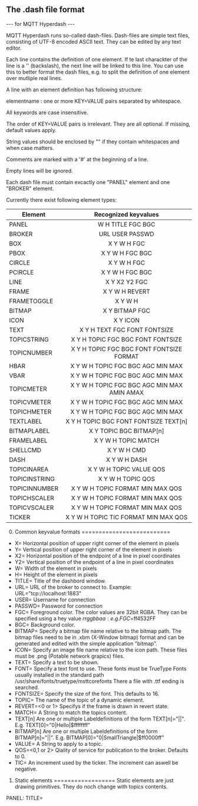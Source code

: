 ## The .dash file format

--- for MQTT Hyperdash ---


MQTT Hyperdash runs so-called dash-files. Dash-files are simple text files, 
consisting of UTF-8 encoded ASCII text. They can be edited by any text editor.  

Each line contains the definition of one element. If te last charackter of the
line is a '\' (backslash), the next line will be linked to this line. You can use 
this to better format the dash files, e.g. to split the definition of one 
element over mutliple real lines. 

A line with an element definition has following structure: 

elementname : one or more KEY=VALUE pairs separated by whitespace.

All keywords are case insensitive. 

The order of KEY=VALUE pairs is irrelevant. They are all optional. 
If missing, default values apply.

String values should be enclosed by "" if they contain whitespaces and when
case matters.

Comments are marked with a '#' at the beginning of a line.

Empty lines will be ignored. 

Each dash file must contain excactly one "PANEL" element and 
one "BROKER" element. 

Currently there exist following element types:


|Element       |   Recognized keyvalues                      |
|--------------|:-------------------------------------------:|
|PANEL         | W H TITLE FGC BGC                           |
|BROKER        | URL USER PASSWD                             |
|BOX           | X Y W H FGC                                 |
|PBOX          | X Y W H FGC BGC                             |
|CIRCLE        | X Y W H FGC                                 |
|PCIRCLE       | X Y W H FGC BGC                             |
|LINE          | X Y X2 Y2 FGC                               |
|FRAME         | X Y W H REVERT                              |
|FRAMETOGGLE   | X Y W H                                     |
|BITMAP        | X Y BITMAP FGC                              | 
|ICON          | X Y ICON                                    |
|TEXT          | X Y H TEXT FGC FONT FONTSIZE                |
|TOPICSTRING   | X Y H TOPIC FGC BGC FONT FONTSIZE           |
|TOPICNUMBER   | X Y H TOPIC FGC BGC FONT FONTSIZE FORMAT    |
|HBAR          | X Y W H TOPIC FGC BGC AGC MIN MAX           |
|VBAR          | X Y W H TOPIC FGC BGC AGC MIN MAX           |
|TOPICMETER    | X Y W H TOPIC FGC BGC AGC MIN MAX AMIN AMAX |
|TOPICVMETER   | X Y W H TOPIC FGC BGC AGC MIN MAX           |
|TOPICHMETER   | X Y W H TOPIC FGC BGC AGC MIN MAX           |
|TEXTLABEL     | X Y H TOPIC BGC FONT FONTSIZE TEXT[n]       |
|BITMAPLABEL   | X Y TOPIC BGC BITMAP[n]                     |
|FRAMELABEL    | X Y W H TOPIC MATCH                         |
|SHELLCMD      | X Y W H CMD                                 |
|DASH          | X Y W H DASH                                |
|TOPICINAREA   | X Y W H TOPIC VALUE QOS                     |
|TOPICINSTRING | X Y W H TOPIC QOS                           |
|TOPICINNUMBER | X Y W H TOPIC FORMAT MIN MAX QOS            |
|TOPICHSCALER  | X Y W H TOPIC FORMAT MIN MAX QOS            |
|TOPICVSCALER  | X Y W H TOPIC FORMAT MIN MAX QOS            |
|TICKER        | X Y W H TOPIC TIC FORMAT MIN MAX QOS        |


0. Common keyvalue formats
==========================
* X=<pixels> Horizontal position of upper right corner of the element in pixels
* Y=<pixels> Vertical position of upper right corner of the element in pixels
* X2=<pixels> Horizontal position of the endpoint of a line in pixel coordinates
* Y2=<pixels> Vertical position  of the endpoint of a line in pixel coordinates
* W=<pixels> Width of the element in pixels
* H=<pixels> Height of the element in pixels
* TITLE=<String> Title of the dashbord window.
* URL=<String> URL of the broker to connect to. Example: URL="tcp://localhost:1883"
* USER=<String> Username for connection
* PASSWD=<String> Password for connection
* FGC=<color value> Foreground color. The color values are 32bit RGBA. 
  They can be specified using a hey value $rrggbbaa:
  e.g. FGC=$ff4532FF  
* BGC=<color value> Background color. 
* BITMAP=<filename> Specify a bitmap file name relative to the bitmap path. The
  bitmap files need to be in .xbm (X-Window bitmap) format and can be generated 
  and edited with the simple application "bitmap". 
* ICON=<filename> Specify an image file name relative to the icon path. These 
  files must be .png (Potable network grapics) files.
* TEXT=<String> Specify a text to be shown.
* FONT=<fontname> Specify a text font to use. These fonts must be TrueType Fonts
  usually installed in the standard path /usr/share/fonts/truetype/msttcorefonts
  There a file with .ttf ending is searched. 
* FONTSIZE=<value> Specify the size of the font. This defaults to 16.
* TOPIC=<TompicName> The name of the topic of a dynamic element. 
* REVERT=<0 or 1> Specifys if the frame is drawn in revert state.
* MATCH=<String> A String to match the topics content.
* TEXT[n] Are one or multiple Labeldefinitions of the form 
  TEXT[n]="<match>|<text>|<fgc>". E.g. TEXT[0]="0|Hello|$ffffffff"
* BITMAP[n] Are one or multiple Labeldefinitions of the form 
  BITMAP[n]="<match>|<bitmapfile>|<fgc>". E.g. BITMAP[0]="0|SmallTriangle|$ff0000ff"
* VALUE=<String> A String to apply to a topic.
* QOS=<0,1 or 2> Qiality of service for publication to the broker. Defaults to 0.
* TIC=<number> An increment used by the ticker. The increment can aswell be negative.


1. Static elements 
==================
Static elements are just drawing primitives. They do noch change with topics 
contents.

PANEL: TITLE=<title> W=<width in pixels> H=<height in pixels> FGC=<colorspec> BGC=<colorspec>

This sets the title of the window/screen and specifies its fixed size in pixels. 
Also a default foreground and background color can be specified. 

BROKER: URL=<broker url> USER=<username> PASSWD=<password>

This sets the mqtt broker url, and also username and password if required. 

LINE: X=<x-coordinate> Y=<y-coordinate> X2=<x-coordinate> Y2=<y-coordinate> FGC=<colorspec> LINEWIDTH=<line width in pixels>

Draws a simple line of given width in given color. 

TEXT: X=<x-coordinate> Y=<y-coordinate> H=<height> FGC=<colorspec> FGC=<colorspec> TEXT=<the text> FONT=<fontspec> FONTSIZE=<size>

Draws a text at coordinates (X,Y) in given color with a given font. Fonts are
true type fonts (.ttf). The size (height) if the Charackters can be specified with
FONTSIZE. H defines the textbox height. The text will be vertically centered to this height.

BOX: X=<x-coordinate> Y=<y-coordinate>  W=<width in pixels> H=<height in pixels> FGC=<colorspec> LINEWIDTH=<line width in pixels>

Draws a simple box. 

PBOX:  X=<x-coordinate> Y=<y-coordinate>  W=<width in pixels> H=<height in pixels> FGC=<colorspec> BGC=<colorspec> LINEWIDTH=<line width in pixels>

Draws a filled box. 

FRAME: X=<x-coordinate> Y=<y-coordinate>  W=<width in pixels> H=<height in pixels>  REVERT=<0/1>

Draws a shadowed frame.

ICON: X=<x-coordinate> Y=<y-coordinate>  NAME=<icon name>

Draws an image, usually a png-file.

BITMAP: X=<x-coordinate> Y=<y-coordinate>  NAME=<bitmap name> FGC=<colorspec>

Draws a monochrome bitmap image using the color specified. Bitmaps are drawn with transparent
background, so one can 
draw multiple bitmaps one after another to combine more complicated graphics.

2. Dynamic output Elements
==========================

Dynamic elements are controlled by the content of a topic. They change appearance when the topic content
changes. But they cannot take user input. They are used to display data. 

TopicString: X=<x> Y=<y> TOPIC=<topic> FGC=<colorspec> BGC=<colorspec> FONT=<fontspec>

Displays the topic messages as they are. 

TopicNumber: X=<x> Y=<y> TOPIC=<topic> FGC=<colorspec> BGC=<colorspec> FONT=<fontspec> USING=<formatter>

Evaluates the topic message as a number and then uses formatter to display them. The Formatter should
be a string also used in BASIC PRINT USING statements. 

TopicFrame:  X=<x> Y=<y> W=<w> H=<h> TOPIC=<topic> MATCH=<content> 

Draws a Frame, and if the topics content matches MATCH-content, it is drawn in reversed state. 

TopicMeter: X=<x> Y=<y> W=<w> H=<h> TOPIC=<topic> MIN=<value> MAX=<value>

Draws a meter using the topics content interpreted as a value between min and max. 

TopicVBar: X=<x> Y=<y> W=<w> H=<h> TOPIC=<topic> MIN=<value> MAX=<value> FGC=<colorspec> BGC=<colorspec>

Draws a vertial bar, which is filled by the percentage of the topics content interpreted as a value
between min and max. 

TopicHBar: X=<x> Y=<y> W=<w> H=<h> TOPIC=<topic> MIN=<value> MAX=<value> FGC=<colorspec> BGC=<colorspec>

Draws a horizontal bar, which is filled by the percentage of the topics content interpreted as a value
between min and max. 


TopicTextLabel: TEXTLABEL=[text0,text1,text2,text3]

According to the content of the topic, which is interpreted as integer value (0,1,2,....) the 
corresponding text is displayed. If the integer does not match any text index, nothing is displayed. 

TopicBitmapLabel: BITMAPLABEL=[bitmap1,<colorspec1>;bitmap2,<colorspec2>;bitmap3,<colorspec3>;] BGC=<colorspec>

According to the content of the topic, which is interpreted as integer value (0,1,2,....) the 
corresponding monochrome bitmap with the given color is displayed. 
This way status indicators can be implemented. The whole set of bitmaps all use the same background color.

3. Dynamic input Elements
=========================

They are like the dynamic output elements with the extra feature that they allow user input.
You can enter numbers, change states etc... 

TopicInString: X=<x> Y=<y> W=<w> H=<h> TOPIC=<topic> 

Clicking in this area,  
the user can enter a string which is then published to the topic using QOS2.

TopicInNumber: X=<x> Y=<y> W=<w> H=<h> TOPIC=<topic> MIN=<value> MAX=<value> USING=<formatter>

Clicking in this area,  
the user can enter a number which is then published to the topic using QOS2.

TopicInNumberVScaler: X=<x> Y=<y> W=<w> H=<h> TOPIC=<topic>  MIN=<value> MAX=<value> USING=<formatter> EPS=<step>

Clicking in this area,  
the user can slide a vertical scaler to produce a number between min and max 
which is then published to the topic using QOS2.
The eps value can specify the smalles change which can be applies by Up and Down tickers. 

TopicInNumberHScaler: X=<x> Y=<y> W=<w> H=<h> TOPIC=<topic>  MIN=<value> MAX=<value> USING=<formatter> EPS=<step>

Clicking in this area,  
the user can slide a horizontal scaler to produce a number between min and max 
which is then published to the topic using QOS2.
The eps value can specify the smalles change which can be applies by Up and Down tickers. 



TopicInArea: X=<x> Y=<y> W=<w> H=<h> TOPIC=<topic> HIT=<content>

If the user clicks in the area, the content <content> will be published to the topic using QOS2.

TopicInFrame: X=<x> Y=<y> W=<w> H=<h> TOPIC=<topic> HIT=<content>

If the user clicks in the area, the content <content> will be published to the topic using QOS2.
Also a FrameToggle will apply. If the content matches HIT, the Frame stays reversed.



4. Elements for Application control
===================================

ApplicationClickArea: X=<x> Y=<y> W=<w> H=<h> CMD=<shell command>

An invisible click area. When the user clicks it, a shell command will be excecuted.

ApplicationClickFrame: X=<x> Y=<y> W=<w> H=<h> CMD=<shell command>

The same as ApplicationClickArea but when the user clicks it, a frame toggle will be shown. 
This way a button can be simulated. 

DashClickArea: X=<x> Y=<y> W=<w> H=<h> DASH=<dashbord name>
DashClickFrame: X=<x> Y=<y> W=<w> H=<h> DASH=<dashbord name>

Same, but it opens another window with another dashboard.


More element types can be thought of, but our goal is to keep everything as simple
as possible.

